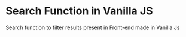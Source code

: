 # Search Function in Vanilla JS
Search function to filter results present in Front-end made in Vanilla Js
